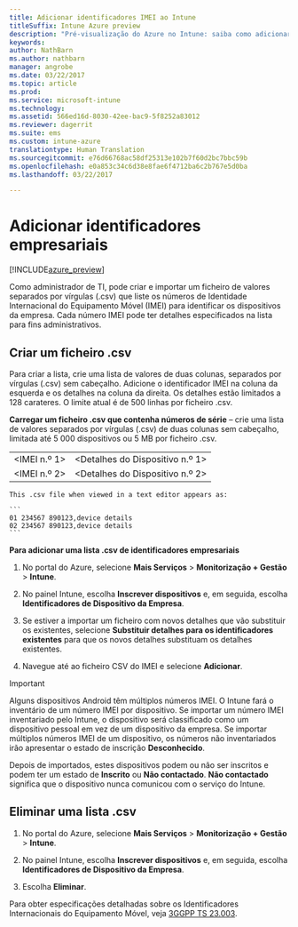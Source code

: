 ```yaml
---
title: Adicionar identificadores IMEI ao Intune
titleSuffix: Intune Azure preview
description: "Pré-visualização do Azure no Intune: saiba como adicionar identificadores empresariais (números IMEI) ao Microsoft Intune. "
keywords: 
author: NathBarn
ms.author: nathbarn
manager: angrobe
ms.date: 03/22/2017
ms.topic: article
ms.prod: 
ms.service: microsoft-intune
ms.technology: 
ms.assetid: 566ed16d-8030-42ee-bac9-5f8252a83012
ms.reviewer: dagerrit
ms.suite: ems
ms.custom: intune-azure
translationtype: Human Translation
ms.sourcegitcommit: e76d66768ac58df25313e102b7f60d2bc7bbc59b
ms.openlocfilehash: e0a853c34c6d38e8fae6f4712ba6c2b767e5d0ba
ms.lasthandoff: 03/22/2017

---
```


# <a name="add-corporate-identifiers"></a>Adicionar identificadores empresariais

[!INCLUDE[azure_preview](../includes/azure_preview.md)]

Como administrador de TI, pode criar e importar um ficheiro de valores separados por vírgulas (.csv) que liste os números de Identidade Internacional do Equipamento Móvel (IMEI) para identificar os dispositivos da empresa. Cada número IMEI pode ter detalhes especificados na lista para fins administrativos.

## <a name="create-a-csv-file"></a>Criar um ficheiro .csv
Para criar a lista, crie uma lista de valores de duas colunas, separados por vírgulas (.csv) sem cabeçalho. Adicione o identificador IMEI na coluna da esquerda e os detalhes na coluna da direita. Os detalhes estão limitados a 128 carateres. O limite atual é de 500 linhas por ficheiro .csv.

**Carregar um ficheiro .csv que contenha números de série** – crie uma lista de valores separados por vírgulas (.csv) de duas colunas sem cabeçalho, limitada até 5 000 dispositivos ou 5 MB por ficheiro .csv.

|||
|-|-|
|&lt;IMEI n.º 1&gt;|&lt;Detalhes do Dispositivo n.º 1&gt;|
|&lt;IMEI n.º 2&gt;|&lt;Detalhes do Dispositivo n.º 2&gt;|

    This .csv file when viewed in a text editor appears as:

    ```
    01 234567 890123,device details
    02 234567 890123,device details
    ```

**Para adicionar uma lista .csv de identificadores empresariais**

1. No portal do Azure, selecione **Mais Serviços** > **Monitorização + Gestão** > **Intune**.

2. No painel Intune, escolha **Inscrever dispositivos** e, em seguida, escolha **Identificadores de Dispositivo da Empresa**.

3. Se estiver a importar um ficheiro com novos detalhes que vão substituir os existentes, selecione **Substituir detalhes para os identificadores existentes** para que os novos detalhes substituam os detalhes existentes.

4. Navegue até ao ficheiro CSV do IMEI e selecione **Adicionar**.

> [!IMPORTANT]
> Alguns dispositivos Android têm múltiplos números IMEI. O Intune fará o inventário de um número IMEI por dispositivo. Se importar um número IMEI inventariado pelo Intune, o dispositivo será classificado como um dispositivo pessoal em vez de um dispositivo da empresa. Se importar múltiplos números IMEI de um dispositivo, os números não inventariados irão apresentar o estado de inscrição **Desconhecido**.

Depois de importados, estes dispositivos podem ou não ser inscritos e podem ter um estado de **Inscrito** ou **Não contactado**. **Não contactado** significa que o dispositivo nunca comunicou com o serviço do Intune.

## <a name="delete-a-csv-list"></a>Eliminar uma lista .csv

1. No portal do Azure, selecione **Mais Serviços** > **Monitorização + Gestão** > **Intune**.

2. No painel Intune, escolha **Inscrever dispositivos** e, em seguida, escolha **Identificadores de Dispositivo da Empresa**.

3. Escolha **Eliminar**.

Para obter especificações detalhadas sobre os Identificadores Internacionais do Equipamento Móvel, veja [3GGPP TS 23.003](https://portal.3gpp.org/desktopmodules/Specifications/SpecificationDetails.aspx?specificationId=729).

